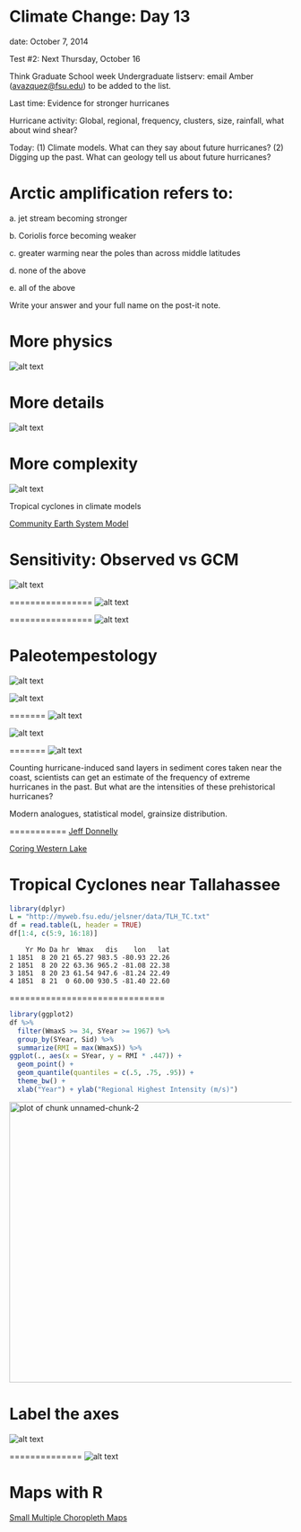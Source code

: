 Climate Change: Day 13
=====================
date: October 7, 2014

Test #2: Next Thursday, October 16

Think Graduate School week
Undergraduate listserv: email Amber (avazquez@fsu.edu) to be added to the list.

Last time: Evidence for stronger hurricanes

Hurricane activity: Global, regional, frequency, clusters, size, rainfall, what about wind shear?

Today: (1) Climate models. What can they say about future hurricanes? (2) Digging up the past. What can geology tell us about future hurricanes?

Arctic amplification refers to:
===========================

a. jet stream becoming stronger

b. Coriolis force becoming weaker

c. greater warming near the poles than across middle latitudes

d. none of the above

e. all of the above

Write your answer and your full name on the post-it note.

More physics
==============
![alt text](GCM.jpg)

More details
==============
![alt text](ModelResolution.jpg)

More complexity
====================
![alt text](Improvements.jpg)

Tropical cyclones in climate models

[Community Earth System Model](https://www.youtube.com/watch?v=Cxsg7uvVSBE)

Sensitivity: Observed vs GCM
===============================
![alt text](ObsVsModelSensitivity.png)

================
![alt text](SensitivityDifferentModels.png)

================
![alt text](SensitivitySpatial.png)

Paleotempestology
=================
![alt text](ovrwsh.gif)

![alt text](OverwashFan.jpg)

=======
![alt text](Vibracore.jpg)

![alt text](SedimentCore.jpg)

=======
![alt text](FacStudsLookingAtCore.jpg)

Counting hurricane-induced sand layers in sediment cores taken near the coast, scientists can get an estimate of the frequency of extreme hurricanes in the past. But what are the intensities of these prehistorical hurricanes?

Modern analogues, statistical model, grainsize distribution.

===========
[Jeff Donnelly](https://www.youtube.com/watch?v=dvvuMnjBgA8)

[Coring Western Lake](https://www.youtube.com/watch?v=zQWU6OKRHMI)

Tropical Cyclones near Tallahassee
==================================

```r
library(dplyr)
L = "http://myweb.fsu.edu/jelsner/data/TLH_TC.txt"
df = read.table(L, header = TRUE)
df[1:4, c(5:9, 16:18)]
```

```
    Yr Mo Da hr  Wmax   dis    lon   lat
1 1851  8 20 21 65.27 983.5 -80.93 22.26
2 1851  8 20 22 63.36 965.2 -81.08 22.38
3 1851  8 20 23 61.54 947.6 -81.24 22.49
4 1851  8 21  0 60.00 930.5 -81.40 22.60
```

==============================

```r
library(ggplot2)
df %>%
  filter(WmaxS >= 34, SYear >= 1967) %>%
  group_by(SYear, Sid) %>%
  summarize(RMI = max(WmaxS)) %>%
ggplot(., aes(x = SYear, y = RMI * .447)) +
  geom_point() +
  geom_quantile(quantiles = c(.5, .75, .95)) +
  theme_bw() +
  xlab("Year") + ylab("Regional Highest Intensity (m/s)")
```

<img src="Day13-figure/unnamed-chunk-2.png" title="plot of chunk unnamed-chunk-2" alt="plot of chunk unnamed-chunk-2" width="700" height="500" style="display: block; margin: auto;" />

Label the axes
==============
![alt text](DuckRabbit.jpg)

==============
![alt text](DuckRabbit2.jpg)

Maps with R
===========
[Small Multiple Choropleth Maps](http://youtu.be/IXNhaOOcG8A)


